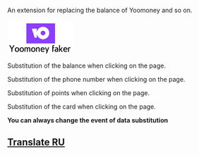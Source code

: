 <p>An extension for replacing the balance of Yoomoney and so on.</p>
<img src='yoomoney-logo.png' width='30%' height='50%'></img>
<p>Substitution of the balance when clicking on the page.</p>
<p>Substitution of the phone number when clicking on the page.</p>
<p>Substitution of points when clicking on the page.</p>
<p>Substitution of the card when clicking on the page.</p>
<p><b>You can always change the event of data substitution</b></p>
<h2><a href='https://github.com/Nixwares/YoomoneyFaker/tree/main/Translate'>Translate RU</a></h2>
